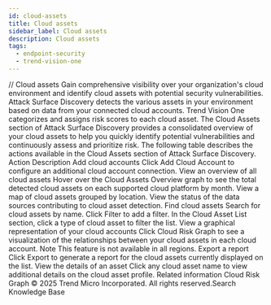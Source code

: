 ```yaml
---
id: cloud-assets
title: Cloud assets
sidebar_label: Cloud assets
description: Cloud assets
tags:
  - endpoint-security
  - trend-vision-one
---
```


/*<![CDATA[*/ $('#title').html($('meta[name=map-description]').attr('content')); /*]]>*/ Cloud assets Gain comprehensive visibility over your organization's cloud environment and identify cloud assets with potential security vulnerabilities. Attack Surface Discovery detects the various assets in your environment based on data from your connected cloud accounts. Trend Vision One categorizes and assigns risk scores to each cloud asset. The Cloud Assets section of Attack Surface Discovery provides a consolidated overview of your cloud assets to help you quickly identify potential vulnerabilities and continuously assess and prioritize risk. The following table describes the actions available in the Cloud Assets section of Attack Surface Discovery. Action Description Add cloud accounts Click Add Cloud Account to configure an additional cloud account connection. View an overview of all cloud assets Hover over the Cloud Assets Overview graph to see the total detected cloud assets on each supported cloud platform by month. View a map of cloud assets grouped by location. View the status of the data sources contributing to cloud asset detection. Find cloud assets Search for cloud assets by name. Click Filter to add a filter. In the Cloud Asset List section, click a type of cloud asset to filter the list. View a graphical representation of your cloud accounts Click Cloud Risk Graph to see a visualization of the relationships between your cloud assets in each cloud account. Note This feature is not available in all regions. Export a report Click Export to generate a report for the cloud assets currently displayed on the list. View the details of an asset Click any cloud asset name to view additional details on the cloud asset profile. Related information Cloud Risk Graph © 2025 Trend Micro Incorporated. All rights reserved.Search Knowledge Base
